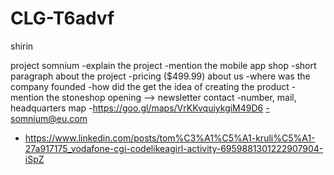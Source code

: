 # CLG-T6advf
shirin

project somnium
-explain the project
-mention the mobile app
shop
-short paragraph about the project
-pricing ($499.99)
about us
-where was the company founded
-how did the get the idea of creating the product
-mention the stoneshop opening --> newsletter
contact
-number, mail, headquarters map 
-https://goo.gl/maps/VrKKvquiykgiM49D6
-somnium@eu.com


- https://www.linkedin.com/posts/tom%C3%A1%C5%A1-kruli%C5%A1-27a917175_vodafone-cgi-codelikeagirl-activity-6959881301222907904-iSpZ


 